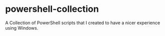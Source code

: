 # powershell-collection
A Collection of PowerShell scripts that I created to have a nicer experience using Windows.
